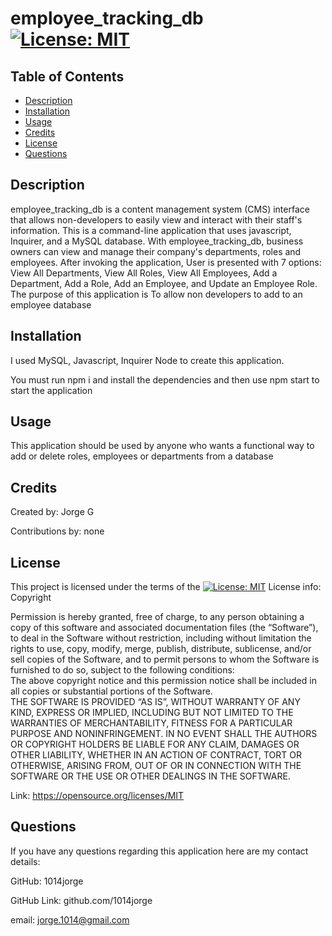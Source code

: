 # employee_tracking_db [![License: MIT](https://img.shields.io/badge/License-MIT-yellow.svg)](https://opensource.org/licenses/MIT)

 
## Table of Contents 
- [Description](#description)
- [Installation](#installation)
- [Usage](#usage)
- [Credits](#credits)
- [License](#license)
- [Questions](#questions)

## Description

employee_tracking_db is a content management system (CMS) interface that allows non-developers to easily view and interact with their staff's information. This is a command-line application that uses javascript, Inquirer, and a MySQL database. With employee_tracking_db, business owners can view and manage their company's departments, roles and employees. After invoking the application, User is presented with 7 options: View All Departments, View All Roles, View All Employees, Add a Department, Add a Role, Add an Employee, and Update an Employee Role.
The purpose of this application is To allow non developers to add to an employee database

## Installation 
I used MySQL, Javascript, Inquirer Node to create this application.

You must run npm i and install the dependencies and then use npm start to start the application



## Usage

 This application should be used by anyone who wants a functional way to add or delete roles, employees or departments from a database

## Credits

Created by: Jorge G

Contributions by: none

## License 
This project is licensed under the terms of the
[![License: MIT](https://img.shields.io/badge/License-MIT-yellow.svg)](https://opensource.org/licenses/MIT)
License info: Copyright <YEAR> <COPYRIGHT HOLDER>

  Permission is hereby granted, free of charge, to any person obtaining a copy of this software and associated documentation files (the “Software”),
  to deal in the Software without restriction, including without limitation the rights to 
  use, copy, modify, merge, publish, distribute, sublicense, and/or sell copies of the Software, 
  and to permit persons to whom the Software is furnished to do so, subject to the following conditions:  
  The above copyright notice and this permission notice shall be included in all copies or substantial portions of the Software.  
  THE SOFTWARE IS PROVIDED “AS IS”, WITHOUT WARRANTY OF ANY KIND, EXPRESS OR IMPLIED, INCLUDING BUT NOT LIMITED TO THE WARRANTIES OF MERCHANTABILITY, FITNESS FOR A PARTICULAR PURPOSE AND NONINFRINGEMENT.
   IN NO EVENT SHALL THE AUTHORS OR COPYRIGHT HOLDERS BE LIABLE FOR ANY CLAIM, DAMAGES OR OTHER LIABILITY, WHETHER IN AN ACTION OF CONTRACT,
   TORT OR OTHERWISE, ARISING FROM, OUT OF OR IN CONNECTION WITH THE SOFTWARE OR THE USE OR OTHER DEALINGS IN THE SOFTWARE.

Link: https://opensource.org/licenses/MIT

## Questions
If you have any questions regarding this application here are my contact details:

GitHub:  1014jorge

GitHub Link: github.com/1014jorge

email: jorge.1014@gmail.com


  
